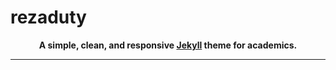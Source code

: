 # rezaduty

<div align="center">


**A simple, clean, and responsive [Jekyll](https://jekyllrb.com/) theme for academics.**

---

</div>


